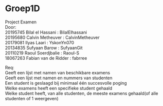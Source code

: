 # Groep1D
Project Examen  
Door:    
  20195745 Bilal el Hassani :          BilalElhassani  
  20195680 Calvin Metheuver :        CalvinMetheuver  
  20179081 Ilyas Laari :               YskonYn070  
  20134835 Sufyaan Barow :             SufyaanGit  
  20110219 Raoul Soerdjbalie :         Raoul-S  
  18067263 Fabian van de Ridder :      fabrree  


Req:  
  Geeft een lijst met namen van beschikbare examens  
  Geeft een lijst met namen en nummers van studenten  
  Een student is geslaagd bij minimaal één succesvolle poging  
  Welke examens heeft een specifieke student gehaald  
  Welke student heeft, van alle studenten, de meeste examens gehaald(of alle studenten of 1 weergeven)  
  
 
